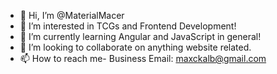 - 👋 Hi, I’m @MaterialMacer
- 👀 I’m interested in TCGs and Frontend Development!
- 🌱 I’m currently learning Angular and JavaScript in general!
- 💞️ I’m looking to collaborate on anything website related.
- 📫 How to reach me-
Business Email: maxckalb@gmail.com

<!---
MaterialMacer/MaterialMacer is a ✨ special ✨ repository because its `README.md` (this file) appears on your GitHub profile.
You can click the Preview link to take a look at your changes.
--->
